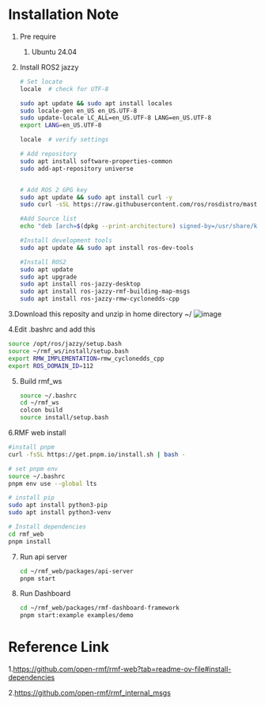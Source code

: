 # Installation Note

1. Pre require
   1. Ubuntu 24.04

2. Install ROS2 jazzy
   ```bash
   # Set locate 
   locale  # check for UTF-8
   
   sudo apt update && sudo apt install locales
   sudo locale-gen en_US en_US.UTF-8
   sudo update-locale LC_ALL=en_US.UTF-8 LANG=en_US.UTF-8
   export LANG=en_US.UTF-8
   
   locale  # verify settings
   
   # Add repository
   sudo apt install software-properties-common
   sudo add-apt-repository universe
   
   
   # Add ROS 2 GPG key 
   sudo apt update && sudo apt install curl -y
   sudo curl -sSL https://raw.githubusercontent.com/ros/rosdistro/master/ros.key -o /usr/share/keyrings/ros-archive-keyring.gpg
   
   #Add Source list
   echo "deb [arch=$(dpkg --print-architecture) signed-by=/usr/share/keyrings/ros-archive-keyring.gpg] http://packages.ros.org/ros2/ubuntu $(. /etc/os-release && echo $UBUNTU_CODENAME) main" | sudo tee /etc/apt/sources.list.d/ros2.list > /dev/null
   
   #Install development tools
   sudo apt update && sudo apt install ros-dev-tools
   
   #Install ROS2
   sudo apt update
   sudo apt upgrade
   sudo apt install ros-jazzy-desktop
   sudo apt install ros-jazzy-rmf-building-map-msgs
   sudo apt install ros-jazzy-rmw-cyclonedds-cpp
   ```

3.Download this reposity and unzip in home directory ~/
![image](https://github.com/user-attachments/assets/5bbe39e9-39fb-4849-9dda-97af885917a5)


4.Edit .bashrc and add this
   ```bash
   source /opt/ros/jazzy/setup.bash
   source ~/rmf_ws/install/setup.bash
   export RMW_IMPLEMENTATION=rmw_cyclonedds_cpp
   export ROS_DOMAIN_ID=112
   ```

5. Build rmf_ws
   ```bash
   source ~/.bashrc
   cd ~/rmf_ws
   colcon build
   source install/setup.bash
   ```

6.RMF web install  
   ```bash
   #install pnpm
   curl -fsSL https://get.pnpm.io/install.sh | bash -

   # set pnpm env
   source ~/.bashrc
   pnpm env use --global lts

   # install pip
   sudo apt install python3-pip
   sudo apt install python3-venv

   # Install dependencies
   cd rmf_web
   pnpm install
   ```

7. Run api server

   ```bash
   cd ~/rmf_web/packages/api-server
   pnpm start
   ```

8. Run Dashboard
   ```bash
   cd ~/rmf_web/packages/rmf-dashboard-framework
   pnpm start:example examples/demo
   ```


# Reference Link 
   1.https://github.com/open-rmf/rmf-web?tab=readme-ov-file#install-dependencies

   2.https://github.com/open-rmf/rmf_internal_msgs
